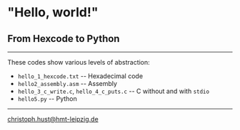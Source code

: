 # "Hello, world!"
## From Hexcode to Python

---

These codes show various levels of abstraction:

+ `hello_1_hexcode.txt` -- Hexadecimal code
+ `hello2_assembly.asm` -- Assembly
+ `hello_3_c_write.c`, `hello_4_c_puts.c` -- C without and with `stdio`
+ `hello5.py` -- Python

---

christoph.hust@hmt-leipzig.de